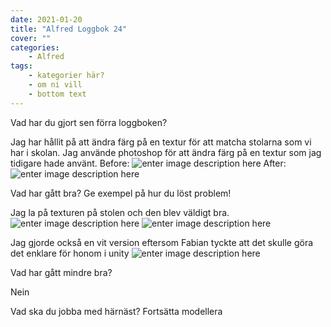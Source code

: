 ```yaml
---
date: 2021-01-20
title: "Alfred Loggbok 24"
cover: ""
categories: 
    - Alfred
tags:
    - kategorier här?
    - om ni vill
    - bottom text
---
```



Vad har du gjort sen förra loggboken?

Jag har hållit på att ändra färg på en textur för att matcha stolarna som vi har i skolan.
Jag använde photoshop för att ändra färg på en textur som jag tidigare hade använt.
Before:
![enter image description here](https://cdn.discordapp.com/attachments/782972703140872192/801393111771250688/unknown.png)
After: 
![enter image description here](https://cdn.discordapp.com/attachments/782972703140872192/801393239239819304/unknown.png)

Vad har gått bra? Ge exempel på hur du löst problem!

Jag la på texturen på stolen och den blev väldigt bra.
![enter image description here](https://cdn.discordapp.com/attachments/782972703140872192/801392938366140437/unknown.png)
![enter image description here](https://cdn.discordapp.com/attachments/782972703140872192/801393015050469417/unknown.png)

Jag gjorde också en vit version eftersom Fabian tyckte att det skulle göra det enklare för honom i unity
![enter image description here](https://cdn.discordapp.com/attachments/782972703140872192/801394681682198558/unknown.png)

Vad har gått mindre bra? 

Nein

Vad ska du jobba med härnäst?
Fortsätta modellera

